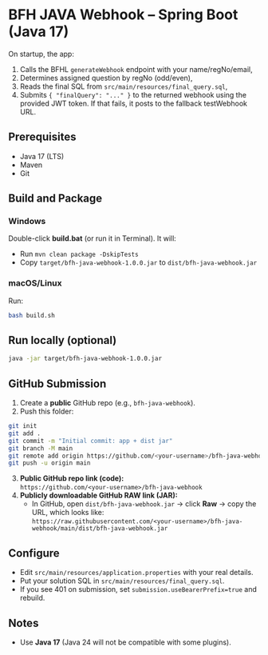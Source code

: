 # BFH JAVA Webhook – Spring Boot (Java 17)

On startup, the app:
1) Calls the BFHL `generateWebhook` endpoint with your name/regNo/email,
2) Determines assigned question by regNo (odd/even),
3) Reads the final SQL from `src/main/resources/final_query.sql`,
4) Submits `{ "finalQuery": "..." }` to the returned webhook using the provided JWT token.
   If that fails, it posts to the fallback testWebhook URL.

## Prerequisites
- Java 17 (LTS)
- Maven
- Git

## Build and Package
### Windows
Double-click **build.bat** (or run it in Terminal). It will:
- Run `mvn clean package -DskipTests`
- Copy `target/bfh-java-webhook-1.0.0.jar` to `dist/bfh-java-webhook.jar`

### macOS/Linux
Run:
```bash
bash build.sh
```

## Run locally (optional)
```bash
java -jar target/bfh-java-webhook-1.0.0.jar
```

## GitHub Submission
1. Create a **public** GitHub repo (e.g., `bfh-java-webhook`).
2. Push this folder:
```bash
git init
git add .
git commit -m "Initial commit: app + dist jar"
git branch -M main
git remote add origin https://github.com/<your-username>/bfh-java-webhook.git
git push -u origin main
```
3. **Public GitHub repo link (code):**  
   `https://github.com/<your-username>/bfh-java-webhook`
4. **Publicly downloadable GitHub RAW link (JAR):**
   - In GitHub, open `dist/bfh-java-webhook.jar` → click **Raw** → copy the URL, which looks like:  
     `https://raw.githubusercontent.com/<your-username>/bfh-java-webhook/main/dist/bfh-java-webhook.jar`

## Configure
- Edit `src/main/resources/application.properties` with your real details.
- Put your solution SQL in `src/main/resources/final_query.sql`.
- If you see 401 on submission, set `submission.useBearerPrefix=true` and rebuild.

## Notes
- Use **Java 17** (Java 24 will not be compatible with some plugins).
